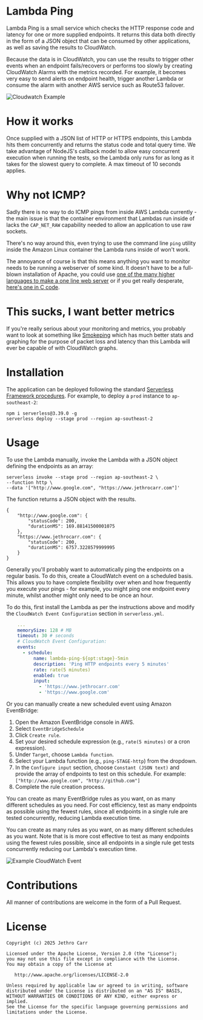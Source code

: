 # Lambda Ping

Lambda Ping is a small service which checks the HTTP response code and latency
for one or more supplied endpoints. It returns this data both directly in the
form of a JSON object that can be consumed by other applications, as well as
saving the results to CloudWatch.

Because the data is in CloudWatch, you can use the results to trigger other
events when an endpoint fails/recovers or performs too slowly by creating
CloudWatch Alarms with the metrics recorded. For example, it becomes very easy
to send alerts on endpoint health, trigger another Lambda or consume the alarm
with another AWS service such as Route53 failover.

![Cloudwatch Example](https://cloud.githubusercontent.com/assets/622282/25309581/29f2828a-2825-11e7-844d-714083086c80.png)


# How it works

Once supplied with a JSON list of HTTP or HTTPS endpoints, this Lambda hits them
concurrently and returns the status code and total query time. We take advantage
of NodeJS's callback model to allow easy concurrent execution when running the
tests, so the Lambda only runs for as long as it takes for the slowest query to
complete. A max timeout of 10 seconds applies.


# Why not ICMP?

Sadly there is no way to do ICMP pings from inside AWS Lambda currently - the
main issue is that the container environment that Lambdas run inside of lacks
the `CAP_NET_RAW` capability needed to allow an application to use raw sockets.

There's no way around this, even trying to use the command line `ping` utility
inside the Amazon Linux container the Lambda runs inside of won't work.

The annoyance of course is that this means anything you want to monitor needs
to be running a webserver of some kind. It doesn't have to be a full-blown
installation of Apache, you could use [one of the many higher languages to make
a one line web server](https://gist.github.com/willurd/5720255) or if you get
really desperate, [here's one in C code](https://gist.github.com/jethrocarr/c56cecbf111af8c29791f89a2c30b978).


# This sucks, I want better metrics

If you're really serious about your monitoring and metrics, you probably want
to look at something like [Smokeping](http://oss.oetiker.ch/smokeping/) which
has much better stats and graphing for the purpose of packet loss and latency
than this Lambda will ever be capable of with CloudWatch graphs.


# Installation

The application can be deployed following the standard [Serverless Framework
procedures](https://serverless.com/). For example, to deploy a `prod` instance
to `ap-southeast-2`:

    npm i serverless@3.39.0 -g
    serverless deploy --stage prod --region ap-southeast-2


# Usage

To use the Lambda manually, invoke the Lambda with a JSON object defining the
endpoints as an array:

    serverless invoke --stage prod --region ap-southeast-2 \
    --function http \
    --data '["http://www.google.com", "https://www.jethrocarr.com"]'

The function returns a JSON object with the results.

    {
        "http://www.google.com": {
            "statusCode": 200,
            "durationMS": 169.88141500001075
        },
        "https://www.jethrocarr.com": {
            "statusCode": 200,
            "durationMS": 6757.3228579999995
        }
    }

Generally you'll probably want to automatically ping the endpoints on a regular
basis. To do this, create a CloudWatch event on a scheduled basis. This allows
you to have complete flexibility over when and how frequently you execute your
pings - for example, you might ping one endpoint every minute, whilst another
might only need to be once an hour.

To do this, first install the Lambda as per the instructions above and modify the
`CloudWatch Event Configuration` section in `serverless.yml`.
```yaml
    ...
    memorySize: 128 # MB
    timeout: 30 # seconds
    # CloudWatch Event Configuration:
    events:
      - schedule:
          name: lambda-ping-${opt:stage}-5min
          description: 'Ping HTTP endpoints every 5 minutes'
          rate: rate(5 minutes)
          enabled: true
          input:
            - 'https://www.jethrocarr.com'
            - 'https://www.google.com'
```


Or you can manually create a new scheduled event using Amazon EventBridge:

1. Open the Amazon EventBridge console in AWS.
2. Select `EventBridgeSchedule`
3. Click `Create rule`.
4. Set your desired schedule expression (e.g., `rate(5 minutes)` or a cron expression).
5. Under `Target`, choose `Lambda function`.
6. Select your Lambda function (e.g., `ping-STAGE-http`) from the dropdown.
7. In the `Configure input` section, choose `Constant (JSON text)` and provide the array of endpoints to test on this schedule.
    For example: `["http://www.google.com", "http://github.com"]`
8. Complete the rule creation process.

You can create as many EventBridge rules as you want, on as many different schedules as you need. For cost efficiency, test as many endpoints as possible using the fewest rules, since all endpoints in a single rule are tested concurrently, reducing Lambda execution time.

You can create as many rules as you want, on as many different schedules as you
want. Note that is is more cost effective to test as many endpoints using the
fewest rules possible, since all endpoints in a single rule get tests
concurrently reducing our Lambda's execution time.

![Example CloudWatch Event](https://cloud.githubusercontent.com/assets/622282/25309614/e003991a-2825-11e7-87ad-ffc24482e010.png)


# Contributions

All manner of contributions are welcome in the form of a Pull Request.


# License

    Copyright (c) 2025 Jethro Carr

    Licensed under the Apache License, Version 2.0 (the "License");
    you may not use this file except in compliance with the License.
    You may obtain a copy of the License at

       http://www.apache.org/licenses/LICENSE-2.0

    Unless required by applicable law or agreed to in writing, software
    distributed under the License is distributed on an "AS IS" BASIS,
    WITHOUT WARRANTIES OR CONDITIONS OF ANY KIND, either express or implied.
    See the License for the specific language governing permissions and
    limitations under the License.
